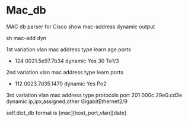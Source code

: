 Mac_db
======

MAC db parser for Cisco show mac-address dynamic output


sh mac-add dyn

1st variation 
vlan   mac address     type    learn     age              ports
*  124  0021.5e97.7b34   dynamic  Yes         30   Te1/3
      
2nd variation
vlan   mac address     type    learn            ports
*  112  0023.7d35.1470   dynamic  Yes   Po2
        
3rd variation
vlan   mac address     type        protocols               port
201    000c.29e0.cd3e   dynamic ip,ipx,assigned,other GigabitEthernet2/9
        
self.dict_db format is [mac][host_port_vlan][date]
